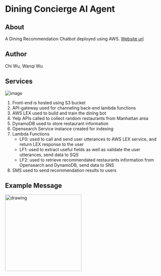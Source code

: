 # Dining Concierge AI Agent

## About

A Dining Recommendation Chatbot deployed using AWS. [Website url](http://dining.ai.agent.s3-website-us-east-1.amazonaws.com/)

## Author
Chi Wu, Wanqi Wu

## Services

![image](https://user-images.githubusercontent.com/43989412/136854235-2a53af0f-ab25-4a1e-8a64-5f8fab229839.png)


1. Front-end is hosted using S3 bucket
2. API-gateway used for channeling back-end lambda functions
3. AWS LEX used to build and train the dining bot
4. Yelp APIs called to collect random restaurants from Manhattan area
5. DynamoDB used to store restaurant information
6. Opensearch Service instance created for indexing
7. Lambda Functions
	* LF0: used to call and send user utterances to AWS LEX service, and return LEX response to the user
   * LF1: used to extract useful fields as well as validate the user utterances, send data to SQS
   * LF2: used to retrieve recommendated restaurants information from Opensearch and DynamoDB, send data to SNS
8. SMS used to send recommendation results to users

## Example Message

<img src="https://user-images.githubusercontent.com/43989412/136856523-27be0a60-d70c-4eef-8718-b902248abbd7.jpg" alt="drawing" width="250"/>
